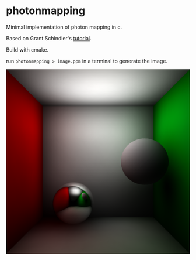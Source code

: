 # photonmapping
Minimal implementation of photon mapping in c.

Based on Grant Schindler's [tutorial](https://www.cc.gatech.edu/~phlosoft/photon/).

Build with cmake.

run `photonmapping > image.ppm` in a terminal to generate the image.


![](image.png)
